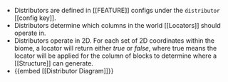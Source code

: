 - Distributors are defined in [[FEATURE]] configs under the `distributor` [[config key]].
- Distributors determine which columns in the world [[Locators]] should operate in.
- Distributors operate in 2D. For each set of 2D coordinates within the biome, a locator will return either *true* or *false*, where true means the locator will be applied for the column of blocks to determine where a [[Structure]] can generate.
- {{embed [[Distributor Diagram]]}}